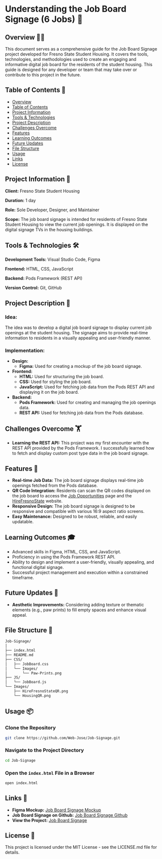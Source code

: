 # Understanding the Job Board Signage (6 Jobs) 💼

## Overview ✍🏻

This document serves as a comprehensive guide for the Job Board Signage project developed for Fresno State Student Housing. It covers the tools, technologies, and methodologies used to create an engaging and informative digital job board for the residents of the student housing. This guide is designed for any developer or team that may take over or contribute to this project in the future.

## Table of Contents 📑

- [Overview](#overview-)
- [Table of Contents](#table-of-contents-)
- [Project Information](#project-information-)
- [Tools & Technologies](#tools--technologies-%EF%B8%8F)
- [Project Description](#project-description-)
- [Challenges Overcome](#challenges-overcome-%EF%B8%8F)
- [Features](#features-)
- [Learning Outcomes](#learning-outcomes-)
- [Future Updates](#future-updates-)
- [File Structure](#file-structure-)
- [Usage](#usage-)
- [Links](#links-)
- [License](#license-)

## Project Information 📌

**Client:** Fresno State Student Housing

**Duration:** 1 day

**Role:** Sole Developer, Designer, and Maintainer

**Scope:** The job board signage is intended for residents of Fresno State Student Housing to view the current job openings. It is displayed on the digital signage TVs in the housing buildings.

## Tools & Technologies 🛠️

**Development Tools:** Visual Studio Code, Figma

**Frontend:** HTML, CSS, JavaScript

**Backend:** Pods Framework (REST API)

**Version Control:** Git, GitHub

## Project Description 📖

### Idea:

The idea was to develop a digital job board signage to display current job openings at the student housing. The signage aims to provide real-time information to residents in a visually appealing and user-friendly manner.

### Implementation:

- **Design:**
  - **Figma:** Used for creating a mockup of the job board signage.
- **Frontend:**
  - **HTML:** Used for structuring the job board.
  - **CSS:** Used for styling the job board.
  - **JavaScript:** Used for fetching job data from the Pods REST API and displaying it on the job board.
- **Backend:**
  - **Pods Framework:** Used for creating and managing the job openings data.
  - **REST API:** Used for fetching job data from the Pods database.

## Challenges Overcome 🏋️

- **Learning the REST API:** This project was my first encounter with the REST API provided by the Pods Framework. I successfully learned how to fetch and display custom post type data in the job board signage.

## Features 🌟

- **Real-time Job Data:** The job board signage displays real-time job openings fetched from the Pods database.
- **QR Code Integration:** Residents can scan the QR codes displayed on the job board to access the [Job Opportunities](https://fresnostatestudenthousing.org/job-opportunities/) page and the [HireFresnoState](https://gtscandidate.mbafocus.com/FresnoState/RouteUsers.aspx?ReturnUrl=/FresnoState/Candidates/Authenticated/Dashboard.aspx) website.
- **Responsive Design:** The job board signage is designed to be responsive and compatible with various 16:9 aspect ratio screens.
- **Easy Maintenance:** Designed to be robust, reliable, and easily updatable.

## Learning Outcomes 🎓

- Advanced skills in Figma, HTML, CSS, and JavaScript.
- Proficiency in using the Pods Framework REST API.
- Ability to design and implement a user-friendly, visually appealing, and functional digital signage.
- Successful project management and execution within a constrained timeframe.

## Future Updates 🚀

- **Aesthetic Improvements:** Considering adding texture or thematic elements (e.g., paw prints) to fill empty spaces and enhance visual appeal.

## File Structure 📂

```bash
Job-Signage/
│
├── index.html
├── README.md
├── CSS/
│   ├── JobBoard.css
│   └── Images/
│       └── Paw-Prints.png
├── JS/
│   └── JobBoard.js
└── Images/
    ├── HireFresnoStateQR.png
    └── HousingQR.png
```

## Usage 📦

### Clone the Repository

```bash
git clone https://github.com/Web-Jose/Job-Signage.git
```

### Navigate to the Project Directory

```bash
cd Job-Signage
```

### Open the `index.html` File in a Browser

```bash
open index.html
```

## Links 🔗

- **Figma Mockup:** [Job Board Signage Mockup](https://www.figma.com/file/6BsWGMp08Z9V7dwILjPOyb/Job-Board?type=design&node-id=0%3A1&mode=design&t=y1CoRRMFinrBP7fp-1)
- **Job Board Signage on Github:** [Job Board Signage Github](https://github.com/Web-Jose/6-Panel-Job-Signage)
- **View the Project:** [Job Board Signage](https://web-jose.github.io/6-Panel-Job-Signage/)

## License 📜

This project is licensed under the MIT License - see the LICENSE.md file for details.
